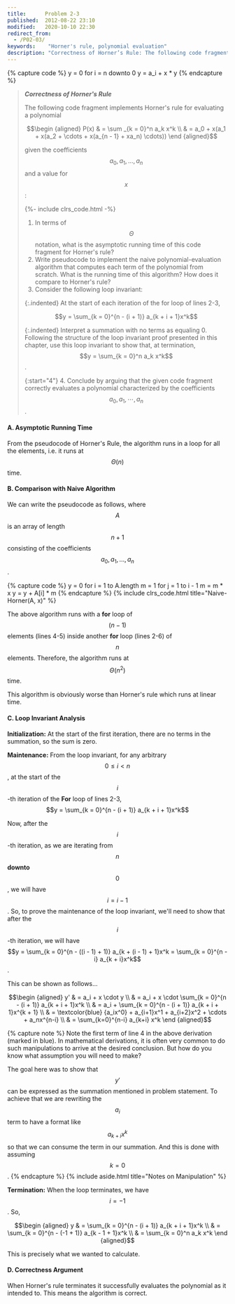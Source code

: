```yaml
---
title:      Problem 2-3
published:  2012-08-22 23:10
modified:   2020-10-10 22:30
redirect_from:
  - /P02-03/
keywords:    "Horner's rule, polynomial evaluation"
description: "Correctness of Horner’s Rule: The following code fragment implements Horner’s rule for evaluating a polynomial... In terms of Θ notation, what is the asymptotic running time of this code fragment for Horner’s rule?"
---
```


{% capture code %}
y = 0
for i = n downto 0
    y = a_i + x * y
{% endcapture %}

> ***Correctness of Horner's Rule***
>
> The following code fragment implements Horner's rule for evaluating a polynomial
>
> $$\begin {aligned}
P(x) & = \sum _{k = 0}^n a_k x^k \\
     & = a_0 + x(a_1 + x(a_2 + \cdots + x(a_{n - 1} + xa_n) \cdots))
\end {aligned}$$
>
> given the coefficients $$a_0, a_1, \ldots , a_n$$ and a value for $$x$$:
>
> {%- include clrs_code.html -%}
>
> 1. In terms of $$\Theta$$ notation, what is the asymptotic running time of this code fragment for Horner's rule?
> 2. Write pseudocode to implement the naive polynomial-evaluation algorithm that computes each term of the polynomial from scratch. What is the running time of this algorithm? How does it compare to Horner's rule?
> 3. Consider the following loop invariant:
>
> {:.indented}
> At the start of each iteration of the for loop of lines 2-3,
>
> $$y = \sum_{k = 0}^{n - (i + 1)} a_{k + i + 1}x^k$$
>
> {:.indented}
> Interpret a summation with no terms as equaling 0. Following the structure of the loop invariant proof presented in this chapter, use this loop invariant to show that, at termination, $$y = \sum_{k = 0}^n a_k x^k$$.
>
> {:start="4"}
> 4. Conclude by arguing that the given code fragment correctly evaluates a polynomial characterized by the coefficients $$a_0, a_1, \cdots , a_n$$.

#### A. Asymptotic Running Time

From the pseudocode of Horner's Rule, the algorithm runs in a loop for all the elements, i.e. it runs at $$\Theta(n)$$ time.

#### B. Comparison with Naive Algorithm

We can write the pseudocode as follows, where $$A$$ is an array of length $$n + 1$$ consisting of the coefficients $$a_0, a_1, \ldots , a_n$$.

{% capture code %}
y = 0
for i = 1 to A.length
    m = 1
    for j = 1 to i - 1
        m = m * x
    y = y + A[i] * m
{% endcapture %}
{% include clrs_code.html title="Naive-Horner(A, x)" %}

The above algorithm runs with a **for** loop of $$(n - 1)$$ elements (lines 4-5) inside another **for** loop (lines 2-6) of $$n$$ elements. Therefore, the algorithm runs at $$\Theta(n^2)$$ time.

This algorithm is obviously worse than Horner's rule which runs at linear time.

#### C. Loop Invariant Analysis

**Initialization:** At the start of the first iteration, there are no terms in the summation, so the sum is zero.

**Maintenance:** From the loop invariant, for any arbitrary $$0 \leq i < n$$, at the start of the $$i$$-th iteration of the **For** loop of lines 2-3, $$y = \sum_{k = 0}^{n - (i + 1)} a_{k + i + 1}x^k$$

Now, after the $$i$$-th iteration, as we are iterating from $$n$$ **downto** $$0$$, we will have $$i = i - 1$$. So, to prove the maintenance of the loop invariant, we'll need to show that after the $$i$$-th iteration, we will have $$y = \sum_{k = 0}^{n - ((i - 1) + 1)} a_{k + (i - 1) + 1}x^k = \sum_{k = 0}^{n - i} a_{k + i}x^k$$.

This can be shown as follows...

$$\begin {aligned}
y' & = a_i + x \cdot y \\
   & = a_i + x \cdot \sum_{k = 0}^{n - (i + 1)} a_{k + i + 1}x^k \\
   & = a_i + \sum_{k = 0}^{n - (i + 1)} a_{k + i + 1}x^{k + 1} \\
   & = \textcolor{blue} {a_ix^0} + a_{i+1}x^1 + a_{i+2}x^2 + \cdots + a_nx^{n-i} \\
   & = \sum_{k=0}^{n-i} a_{k+i} x^k
\end {aligned}$$

{% capture note %}
Note the first term of line 4 in the above derivation (marked in blue). In mathematical derivations, it is often very common to do such manipulations to arrive at the desired conclusion. But how do you know what assumption you will need to make?

The goal here was to show that $$y'$$ can be expressed as the summation mentioned in problem statement. To achieve that we are rewriting the $$a_i$$ term to have a format like $$a_{k+i} x^{k}$$ so that we can consume the term in our summation. And this is done with assuming $$k = 0$$.
{% endcapture %}
{% include aside.html title="Notes on Manipulation" %}

**Termination:** When the loop terminates, we have $$i = -1$$. So,

$$\begin {aligned}
y & = \sum_{k = 0}^{n - (i + 1)} a_{k + i + 1}x^k \\
  & = \sum_{k = 0}^{n - (-1 + 1)} a_{k - 1 + 1}x^k \\
  & = \sum_{k = 0}^n a_k x^k
\end {aligned}$$

This is precisely what we wanted to calculate.

#### D. Correctness Argument

When Horner's rule terminates it successfully evaluates the polynomial as it intended to. This means the algorithm is correct.

